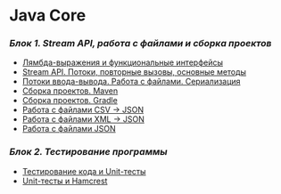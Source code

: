 # Java Core

### *Блок 1. Stream API, работа с файлами и сборка проектов*
* [Лямбда-выражения и функциональные интерфейсы](https://github.com/AlexParog/NetologyJavaCore/tree/master/src/LambdaExpressions1_1)
* [Stream API. Потоки, повторные вызовы, основные методы](https://github.com/AlexParog/NetologyJavaCore/tree/master/src/StreamAPI_1_2)
* [Потоки ввода-вывода. Работа с файлами. Сериализация](https://github.com/AlexParog/NetologyJavaCore/tree/master/src/WorkingWithFiles_Serialization1_3)
* [Сборка проектов. Maven](https://github.com/AlexParog/NetologyJavaCore/tree/master/src/MultimodalMavenProject1_4)
* [Сборка проектов. Gradle](https://github.com/AlexParog/NetologyJavaCore/tree/master/src/MultimodalGradleProject1_4)
* [Работа с файлами CSV -> JSON](https://github.com/AlexParog/NetologyJavaCore/tree/master/src/NJC_CSVtoJSON_1_5_1)
* [Работа с файлами XML -> JSON](https://github.com/AlexParog/NetologyJavaCore/tree/master/src/NJC_XMLtoJSON_1_5_2)
* [Работа с файлами JSON](https://github.com/AlexParog/NetologyJavaCore/tree/master/src/NJC_JSON_1_5_3)

### *Блок 2. Тестирование программы*
* [Тестирование кода и Unit-тесты]()
* [Unit-тесты и Hamcrest]()
